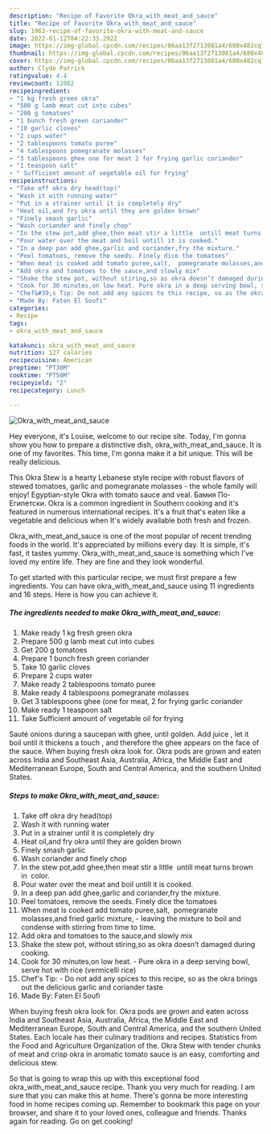 ```yaml
---
description: "Recipe of Favorite Okra_with_meat_and_sauce"
title: "Recipe of Favorite Okra_with_meat_and_sauce"
slug: 1963-recipe-of-favorite-okra-with-meat-and-sauce
date: 2022-01-12T04:22:33.292Z
image: https://img-global.cpcdn.com/recipes/06aa13f2713081a4/680x482cq70/okra_with_meat_and_sauce-recipe-main-photo.jpg
thumbnail: https://img-global.cpcdn.com/recipes/06aa13f2713081a4/680x482cq70/okra_with_meat_and_sauce-recipe-main-photo.jpg
cover: https://img-global.cpcdn.com/recipes/06aa13f2713081a4/680x482cq70/okra_with_meat_and_sauce-recipe-main-photo.jpg
author: Clyde Patrick
ratingvalue: 4.4
reviewcount: 12082
recipeingredient:
- "1 kg fresh green okra"
- "500 g lamb meat cut into cubes"
- "200 g tomatoes"
- "1 bunch fresh green coriander"
- "10 garlic cloves"
- "2 cups water"
- "2 tablespoons tomato puree"
- "4 tablespoons pomegranate molasses"
- "3 tablespoons ghee one for meat 2 for frying garlic coriander"
- "1 teaspoon salt"
- " Sufficient amount of vegetable oil for frying"
recipeinstructions:
- "Take off okra dry head(top)"
- "Wash it with running water"
- "Put in a strainer until it is completely dry"
- "Heat oil,and fry okra until they are golden brown"
- "Finely smash garlic"
- "Wash coriander and finely chop"
- "In the stew pot,add ghee,then meat stir a little  untill meat turns brown in  color."
- "Pour water over the meat and boil untill it is cooked."
- "In a deep pan add ghee,garlic and coriander,fry the mixture."
- "Peel tomatoes, remove the seeds. Finely dice the tomatoes"
- "When meat is cooked add tomato puree,salt,  pomegranate molasses,and fried garlic mixture, leaving the mixture to boil and condense with stirring from time to time."
- "Add okra and tomatoes to the sauce,and slowly mix"
- "Shake the stew pot, without stiring,so as okra doesn’t damaged during cooking."
- "Cook for 30 minutes,on low heat. Pure okra in a deep serving bowl, serve hot with rice (vermicelli rice)"
- "Chef&#39;s Tip: Do not add any spices to this recipe, so as the okra brings out the delicious garlic and coriander taste"
- "Made By: Faten El Soufi"
categories:
- Recipe
tags:
- okra_with_meat_and_sauce

katakunci: okra_with_meat_and_sauce 
nutrition: 127 calories
recipecuisine: American
preptime: "PT30M"
cooktime: "PT50M"
recipeyield: "2"
recipecategory: Lunch

---
```



![Okra_with_meat_and_sauce](https://img-global.cpcdn.com/recipes/06aa13f2713081a4/680x482cq70/okra_with_meat_and_sauce-recipe-main-photo.jpg)

Hey everyone, it's Louise, welcome to our recipe site. Today, I'm gonna show you how to prepare a distinctive dish, okra_with_meat_and_sauce. It is one of my favorites. This time, I'm gonna make it a bit unique. This will be really delicious.

This Okra Stew is a hearty Lebanese style recipe with robust flavors of stewed tomatoes, garlic and pomegranate molasses - the whole family will enjoy! Egyptian-style Okra with tomato sauce and veal. Бамия По-Египетски. Okra is a common ingredient in Southern cooking and it&#39;s featured in numerous international recipes. It&#39;s a fruit that&#39;s eaten like a vegetable and delicious when It&#39;s widely available both fresh and frozen.

Okra_with_meat_and_sauce is one of the most popular of recent trending foods in the world. It's appreciated by millions every day. It is simple, it's fast, it tastes yummy. Okra_with_meat_and_sauce is something which I've loved my entire life. They are fine and they look wonderful.


To get started with this particular recipe, we must first prepare a few ingredients. You can have okra_with_meat_and_sauce using 11 ingredients and 16 steps. Here is how you can achieve it.

<!--inarticleads1-->

##### The ingredients needed to make Okra_with_meat_and_sauce:

1. Make ready 1 kg fresh green okra
1. Prepare 500 g lamb meat cut into cubes
1. Get 200 g tomatoes
1. Prepare 1 bunch fresh green coriander
1. Take 10 garlic cloves
1. Prepare 2 cups water
1. Make ready 2 tablespoons tomato puree
1. Make ready 4 tablespoons pomegranate molasses
1. Get 3 tablespoons ghee (one for meat, 2 for frying garlic coriander
1. Make ready 1 teaspoon salt
1. Take  Sufficient amount of vegetable oil for frying


Sauté onions during a saucepan with ghee, until golden. Add juice , let it boil until it thickens a touch , and therefore the ghee appears on the face of the sauce. When buying fresh okra look for. Okra pods are grown and eaten across India and Southeast Asia, Australia, Africa, the Middle East and Mediterranean Europe, South and Central America, and the southern United States. 

<!--inarticleads2-->

##### Steps to make Okra_with_meat_and_sauce:

1. Take off okra dry head(top)
1. Wash it with running water
1. Put in a strainer until it is completely dry
1. Heat oil,and fry okra until they are golden brown
1. Finely smash garlic
1. Wash coriander and finely chop
1. In the stew pot,add ghee,then meat stir a little  untill meat turns brown in  color.
1. Pour water over the meat and boil untill it is cooked.
1. In a deep pan add ghee,garlic and coriander,fry the mixture.
1. Peel tomatoes, remove the seeds. Finely dice the tomatoes
1. When meat is cooked add tomato puree,salt,  pomegranate molasses,and fried garlic mixture, - leaving the mixture to boil and condense with stirring from time to time.
1. Add okra and tomatoes to the sauce,and slowly mix
1. Shake the stew pot, without stiring,so as okra doesn’t damaged during cooking.
1. Cook for 30 minutes,on low heat. - Pure okra in a deep serving bowl, serve hot with rice (vermicelli rice)
1. Chef&#39;s Tip: - Do not add any spices to this recipe, so as the okra brings out the delicious garlic and coriander taste
1. Made By: Faten El Soufi


When buying fresh okra look for. Okra pods are grown and eaten across India and Southeast Asia, Australia, Africa, the Middle East and Mediterranean Europe, South and Central America, and the southern United States. Each locale has their culinary traditions and recipes. Statistics from the Food and Agriculture Organization of the. Okra Stew with tender chunks of meat and crisp okra in aromatic tomato sauce is an easy, comforting and delicious stew. 

So that is going to wrap this up with this exceptional food okra_with_meat_and_sauce recipe. Thank you very much for reading. I am sure that you can make this at home. There's gonna be more interesting food in home recipes coming up. Remember to bookmark this page on your browser, and share it to your loved ones, colleague and friends. Thanks again for reading. Go on get cooking!
